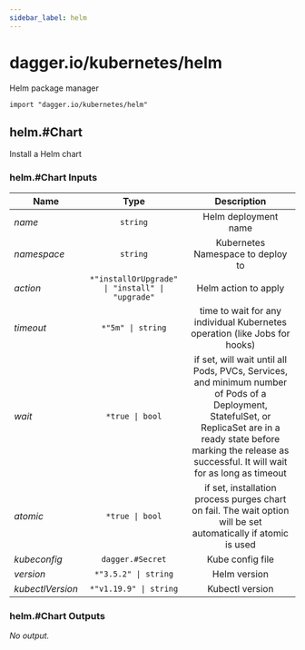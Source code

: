 ```yaml
---
sidebar_label: helm
---
```


# dagger.io/kubernetes/helm

Helm package manager

```cue
import "dagger.io/kubernetes/helm"
```

## helm.#Chart

Install a Helm chart

### helm.#Chart Inputs

| Name               | Type                                               | Description                                                                                                                                                                                                                   |
| -------------      |:-------------:                                     |:-------------:                                                                                                                                                                                                                |
|*name*              | `string`                                           |Helm deployment name                                                                                                                                                                                                           |
|*namespace*         | `string`                                           |Kubernetes Namespace to deploy to                                                                                                                                                                                              |
|*action*            | `*"installOrUpgrade" \| "install" \| "upgrade"`    |Helm action to apply                                                                                                                                                                                                           |
|*timeout*           | `*"5m" \| string`                                  |time to wait for any individual Kubernetes operation (like Jobs for hooks)                                                                                                                                                     |
|*wait*              | `*true \| bool`                                    |if set, will wait until all Pods, PVCs, Services, and minimum number of Pods of a Deployment, StatefulSet, or ReplicaSet are in a ready state before marking the release as successful. It will wait for as long as timeout    |
|*atomic*            | `*true \| bool`                                    |if set, installation process purges chart on fail. The wait option will be set automatically if atomic is used                                                                                                                 |
|*kubeconfig*        | `dagger.#Secret`                                   |Kube config file                                                                                                                                                                                                               |
|*version*           | `*"3.5.2" \| string`                               |Helm version                                                                                                                                                                                                                   |
|*kubectlVersion*    | `*"v1.19.9" \| string`                             |Kubectl version                                                                                                                                                                                                                |

### helm.#Chart Outputs

_No output._
